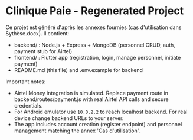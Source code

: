 # Clinique Paie - Regenerated Project

Ce projet est généré d'après les annexes fournies (cas d'utilisation dans Sythèse.docx). 
Il contient:
- backend/ : Node.js + Express + MongoDB (personnel CRUD, auth, payment stub for Airtel)
- frontend/ : Flutter app (registration, login, manage personnel, initiate payment)
- README.md (this file) and .env.example for backend

Important notes:
- Airtel Money integration is simulated. Replace payment route in backend/routes/payment.js with real Airtel API calls and secure credentials.
- For Android emulator use `10.0.2.2` to reach localhost backend. For real device change backend URLs to your server.
- The app includes account creation (register endpoint) and personnel management matching the annex 'Cas d'utilisation'.
